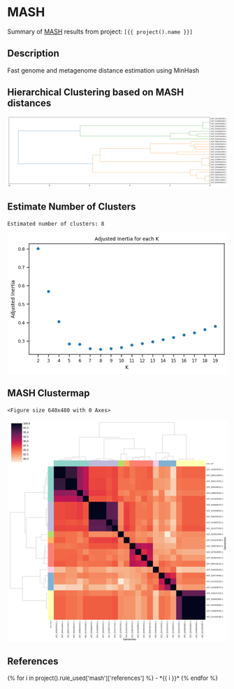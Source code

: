 # MASH
Summary of [MASH](https://github.com/marbl/Mash) results from project: `[{{ project().name }}]`

## Description
Fast genome and metagenome distance estimation using MinHash

## Hierarchical Clustering based on MASH distances


    
![png](mash_files/mash_5_0.png)
    


## Estimate Number of Clusters

    Estimated number of clusters: 8



    
![png](mash_files/mash_7_1.png)
    


## MASH Clustermap


    <Figure size 640x480 with 0 Axes>



    
![png](mash_files/mash_9_1.png)
    


## References
<font size="2">
{% for i in project().rule_used['mash']['references'] %}
- *{{ i }}*
{% endfor %}
</font>
